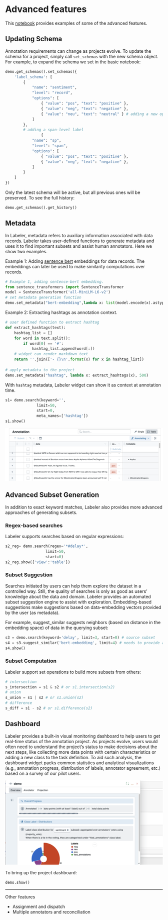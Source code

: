 # Advanced features

This [notebook](https://github.com/rit-git/labeler-client/blob/main/Examples/Example%202%20-%20Advanced%20features.ipynb) provides examples of some of the advanced features.


## Updating Schema
Annotation requirements can change as projects evolve. To update the schema for a project, simply call `set_schemas` with the new schema object.
For example, to expand the schema we set in the basic notebook:
```Python
demo.get_schemas().set_schemas({
    'label_schema': [
        {
            "name": "sentiment",
            "level": "record", 
            "options": [
                { "value": "pos", "text": "positive" },
                { "value": "neg", "text": "negative" },
                { "value": "neu", "text": "neutral" } # adding a new option
            ]
        },
        # adding a span-level label
                {
            "name": "sp",
            "level": "span", 
            "options": [
                { "value": "pos", "text": "positive" },
                { "value": "neg", "text": "negative" },
            ]
        }
    ]
})
```
Only the latest schema will be active, but all previous ones will be preserved. To see the full history:
```python
demo.get_schemas().get_history()
```

## Metadata
In Labeler, metadata refers to auxiliary information associated with data records. Labeler takes user-defined functions to generate metadata and uses it to find important subsets and assist human annotators. Here we show two examples.


Example 1:
Adding [sentence bert](https://www.sbert.net/) embeddings for data records. The embeddings can later be used to make similarity computations over records.
```python
# Example 1, adding sentence-bert embedding.
from sentence_transformers import SentenceTransformer
model = SentenceTransformer('all-MiniLM-L6-v2')
# set metadata generation function 
demo.set_metadata("bert-embedding",lambda x: list(model.encode(x).astype(float)), 500)
```

Example 2:
Extracting hashtags as annotation context.
```python
# user defined function to extract hashtag
def extract_hashtags(text):
    hashtag_list = []
    for word in text.split():
        if word[0] == '#':
            hashtag_list.append(word[:])
    # widget can render markdown text
    return ''.join(['- {}\n'.format(x) for x in hashtag_list])

# apply metadata to the project
demo.set_metadata("hashtag", lambda x: extract_hashtags(x), 500)
```

With `hashtag` metadata, Labeler widget can show it as context at annotation time.

```python
s1= demo.search(keyword='',
              limit=50,
              start=0,
              meta_names=['hashtag'])
s1.show()
```
![hashtag as context](assets/images/meta_hashtag.png)

## Advanced Subset Generation
In addition to exact keyword matches, Labeler also provides more advanced approaches of generating subsets.
### Regex-based searches
Labeler supports searches based on regular expressions:
```python
s2_reg= demo.search(regex='*#delay*',
                  limit=50,
                  start=0)
s2_reg.show({'view':'table'})
```

### Subset Suggestion
Searches initiated by users can help them explore the dataset in a controlled way. Still, the quality of searches is only as good as users’ knowledge about the data and domain. Labeler provides an automated subset suggestion engine to assist with exploration. Embedding-based suggestions make suggestions based on data-embedding vectors provided by the user (as metadata). 

For example, suggest_similar suggests neighbors (based on distance in the embedding space) of data in the querying subset:

```python
s3 = demo.search(keyword='delay', limit=3, start=0) # source subset
s4 = s3.suggest_similar('bert-embedding', limit=4) # needs to provide a valid meta_name
s4.show()
```

### Subset Computation
Labeler support set operations to build more subsets from others:
```python
# intersection
s_intersection = s1 & s2 # or s1.intersection(s2)
# union
s_union = s1 | s2 # or s1.union(s2)
# difference
s_diff = s1 - s2 # or s1.difference(s2)
```

## Dashboard
Labeler provides a built-in visual monitoring dashboard to help users to get real-time status of the annotation project. As projects evolve, users would often need to understand the project’s status to make decisions about the next steps, like collecting more data points with certain characteristics or adding a new class to the task definition. To aid such analysis, the dashboard widget packs common statistics and analytical visualizations (e.g., annotation progress, distribution of labels, annotator agreement, etc.) based on a survey of our pilot users.

![dashboard](assets/images/dashboard.png)

To bring up the project dashboard:
```python
demo.show()
```

*****
Other features

* Assignment and dispatch
* Multiple annotators and reconciliation
